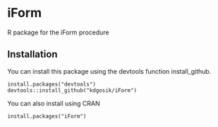 # iForm
R package for the iForm procedure


## Installation

You can install this package using the devtools function install_github.

```
install.packages("devtools")
devtools::install_github("kdgosik/iForm")
```

You can also install using CRAN
```
install.packages("iForm")
```
